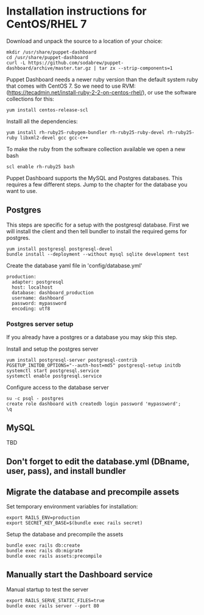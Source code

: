 # Installation instructions for CentOS/RHEL 7

Download and unpack the source to a location of your choice:

    mkdir /usr/share/puppet-dashboard
    cd /usr/share/puppet-dashboard
    curl -L https://github.com/sodabrew/puppet-dashboard/archive/master.tar.gz | tar zx --strip-components=1

Puppet Dashboard needs a newer ruby version than the default system ruby
that comes with CentOS 7. So we need to use RVM: (https://tecadmin.net/install-ruby-2-2-on-centos-rhel/), 
or use the software collections for this:

    yum install centos-release-scl

Installl all the dependencies:

    yum install rh-ruby25-rubygem-bundler rh-ruby25-ruby-devel rh-ruby25-ruby libxml2-devel gcc gcc-c++

To make the ruby from the software collection available we open a new bash

    scl enable rh-ruby25 bash

Puppet Dashboard supports the MySQL and Postgres databases. This requires a few
different steps. Jump to the chapter for the database you want to use.

## Postgres

This steps are specific for a setup with the postgresql database. First we will
install the client and then tell bundler to install the required gems for postgres.

    yum install postgresql postgresql-devel
    bundle install --deployment --without mysql sqlite development test

Create the database yaml file in 'config/database.yml'

    production:
      adapter: postgresql
      host: localhost
      database: dashboard_production
      username: dashboard
      password: mypassword
      encoding: utf8

### Postgres server setup

If you already have a postgres or a database you may skip this step.

Install and setup the postgres server

    yum install postgresql-server postgresql-contrib
    PGSETUP_INITDB_OPTIONS="--auth-host=md5" postgresql-setup initdb
    systemctl start postgresql.service
    systemctl enable postgresql.service

Configure access to the database server

    su -c psql - postgres
    create role dashboard with createdb login password 'mypassword';
    \q

## MySQL

TBD

## Don't forget to edit the database.yml (DBname, user, pass), and install bundler

## Migrate the database and precompile assets

Set temporary environment variables for installation:

    export RAILS_ENV=production
    export SECRET_KEY_BASE=$(bundle exec rails secret)

Setup the database and precompile the assets

    bundle exec rails db:create
    bundle exec rails db:migrate
    bundle exec rails assets:precompile

## Manually start the Dashboard service

Manual startup to test the server

    export RAILS_SERVE_STATIC_FILES=true
    bundle exec rails server --port 80

